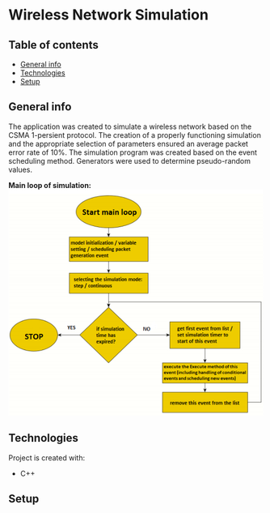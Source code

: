 # Wireless Network Simulation


## Table of contents
* [General info](#general-info)
* [Technologies](#technologies)
* [Setup](#setup)

## General info
The application was created to simulate a wireless network based on the CSMA 1-persient protocol. The creation of a properly functioning simulation and the appropriate selection of parameters ensured an average packet error rate of 10%.
The simulation program was created based on the event scheduling method. 
Generators were used to determine pseudo-random values.

**Main loop of simulation:**<br/>
![main loop](./img/main_loop.png)

	
## Technologies
Project is created with:
* C++

## Setup
